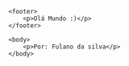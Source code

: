 <!DOCTYPE html>

<html>
    <head>
        <title>atividade 1</title>
    </head>

    <footer>
        <p>Olá Mundo :)</p>
    </footer>

    <body>
        <p>Por: Fulano da silva</p>
    </body>
    
</html>
